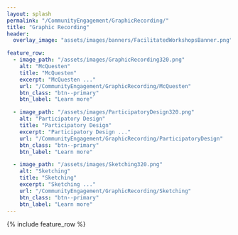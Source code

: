 ```yaml
---
layout: splash
permalink: "/CommunityEngagement/GraphicRecording/"
title: "Graphic Recording"
header:
  overlay_image: "assets/images/banners/FacilitatedWorkshopsBanner.png"

feature_row:
  - image_path: "/assets/images/GraphicRecording320.png"
    alt: "McQuesten"
    title: "McQuesten"
    excerpt: "McQuesten ..."
    url: "/CommunityEngagement/GraphicRecording/McQuesten"
    btn_class: "btn--primary"
    btn_label: "Learn more"

  - image_path: "/assets/images/ParticipatoryDesign320.png"
    alt: "Participatory Design"
    title: "Participatory Design"
    excerpt: "Participatory Design ..."
    url: "/CommunityEngagement/GraphicRecording/ParticipatoryDesign"
    btn_class: "btn--primary"
    btn_label: "Learn more"

  - image_path: "/assets/images/Sketching320.png"
    alt: "Sketching"
    title: "Sketching"
    excerpt: "Sketching ..."
    url: "/CommunityEngagement/GraphicRecording/Sketching"
    btn_class: "btn--primary"
    btn_label: "Learn more"
---
```


{% include feature_row %}

